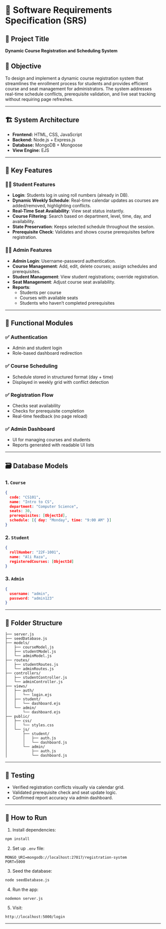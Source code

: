 # 📘 Software Requirements Specification (SRS)

## 📌 Project Title
**Dynamic Course Registration and Scheduling System**

## 🎯 Objective
To design and implement a dynamic course registration system that streamlines the enrollment process for students and provides efficient course and seat management for administrators. The system addresses real-time schedule conflicts, prerequisite validation, and live seat tracking without requiring page refreshes.

---

## 🏗️ System Architecture
- **Frontend:** HTML, CSS, JavaScript
- **Backend:** Node.js + Express.js
- **Database:** MongoDB + Mongoose
- **View Engine:** EJS

---

## 🧠 Key Features

### 👩‍🎓 Student Features
- **Login**: Students log in using roll numbers (already in DB).
- **Dynamic Weekly Schedule**: Real-time calendar updates as courses are added/removed, highlighting conflicts.
- **Real-Time Seat Availability**: View seat status instantly.
- **Course Filtering**: Search based on department, level, time, day, and availability.
- **State Preservation**: Keeps selected schedule throughout the session.
- **Prerequisite Check**: Validates and shows course prerequisites before registration.

### 👨‍💼 Admin Features
- **Admin Login**: Username-password authentication.
- **Course Management**: Add, edit, delete courses; assign schedules and prerequisites.
- **Student Management**: View student registrations; override registration.
- **Seat Management**: Adjust course seat availability.
- **Reports**:
  - Students per course
  - Courses with available seats
  - Students who haven’t completed prerequisites

---

## 🧾 Functional Modules

### ✅ Authentication
- Admin and student login
- Role-based dashboard redirection

### ✅ Course Scheduling
- Schedule stored in structured format (day + time)
- Displayed in weekly grid with conflict detection

### ✅ Registration Flow
- Checks seat availability
- Checks for prerequisite completion
- Real-time feedback (no page reload)

### ✅ Admin Dashboard
- UI for managing courses and students
- Reports generated with readable UI lists

---

## 🗃️ Database Models

### 1. `Course`
```json
{
  code: "CS101",
  name: "Intro to CS",
  department: "Computer Science",
  seats: 30,
  prerequisites: [ObjectId],
  schedule: [{ day: "Monday", time: "9:00 AM" }]
}
```

### 2. `Student`
```json
{
  rollNumber: "22F-1001",
  name: "Ali Raza",
  registeredCourses: [ObjectId]
}
```

### 3. `Admin`
```json
{
  username: "admin",
  password: "admin123"
}
```

---

## 📂 Folder Structure
```
├── server.js
├── seedDatabase.js
├── models/
│   ├── courseModel.js
│   ├── studentModel.js
│   └── adminModel.js
├── routes/
│   ├── studentRoutes.js
│   └── adminRoutes.js
├── controllers/
│   ├── studentController.js
│   └── adminController.js
├── views/
│   ├── auth/
│   │   └── login.ejs
│   ├── student/
│   │   └── dashboard.ejs
│   └── admin/
│       └── dashboard.ejs
├── public/
│   ├── css/
│   │   └── styles.css
│   └── js/
│       ├── student/
│       │   ├── auth.js
│       │   └── dashboard.js
│       └── admin/
│           ├── auth.js
│           └── dashboard.js
```

---

## 🧪 Testing
- Verified registration conflicts visually via calendar grid.
- Validated prerequisite check and seat update logic.
- Confirmed report accuracy via admin dashboard.

---

## 🚀 How to Run
1. Install dependencies:
```bash
npm install
```

2. Set up `.env` file:
```
MONGO_URI=mongodb://localhost:27017/registration-system
PORT=5000
```

3. Seed the database:
```bash
node seedDatabase.js
```

4. Run the app:
```bash
nodemon server.js
```

5. Visit:
```
http://localhost:5000/login
```

---